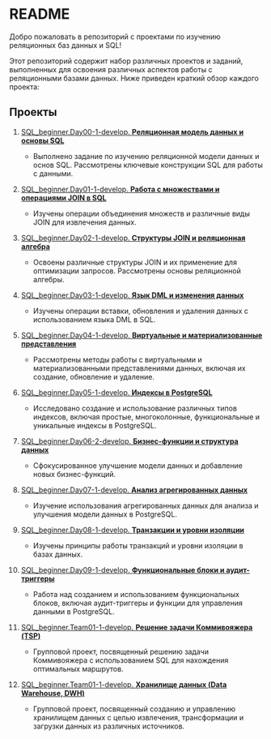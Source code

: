 # README

Добро пожаловать в репозиторий с проектами по изучению реляционных баз данных и SQL!

Этот репозиторий содержит набор различных проектов и заданий, выполненных для освоения различных аспектов работы с реляционными базами данных. Ниже приведен краткий обзор каждого проекта:

## Проекты

1. [SQL_beginner.Day00-1-develop. **Реляционная модель данных и основы SQL**](https://github.com/IvanVito/SQL/tree/main/SQL_beginner.Day00-1-develop)
   - Выполнено задание по изучению реляционной модели данных и основ SQL. Рассмотрены ключевые конструкции SQL для работы с данными.

2. [SQL_beginner.Day01-1-develop. **Работа с множествами и операциями JOIN в SQL**](https://github.com/IvanVito/SQL/tree/main/SQL_beginner.Day01-1-develop)
   - Изучены операции объединения множеств и различные виды JOIN для извлечения данных.

3. [SQL_beginner.Day02-1-develop. **Структуры JOIN и реляционная алгебра**](https://github.com/IvanVito/SQL/tree/main/SQL_beginner.Day02-1-develop)
   - Освоены различные структуры JOIN и их применение для оптимизации запросов. Рассмотрены основы реляционной алгебры.

4. [SQL_beginner.Day03-1-develop. **Язык DML и изменения данных**](https://github.com/IvanVito/SQL/tree/main/SQL_beginner.Day03-1-develop)
   - Изучены операции вставки, обновления и удаления данных с использованием языка DML в SQL.

5. [SQL_beginner.Day04-1-develop. **Виртуальные и материализованные представления**](https://github.com/IvanVito/SQL/tree/main/SQL_beginner.Day04-1-develop)
   - Рассмотрены методы работы с виртуальными и материализованными представлениями данных, включая их создание, обновление и удаление.

6. [SQL_beginner.Day05-1-develop. **Индексы в PostgreSQL**](https://github.com/IvanVito/SQL/tree/main/SQL_beginner.Day05-1-develop)
   - Исследовано создание и использование различных типов индексов, включая простые, многоколонные, функциональные и уникальные индексы в PostgreSQL.

7. [SQL_beginner.Day06-2-develop. **Бизнес-функции и структура данных**](https://github.com/IvanVito/SQL/tree/main/SQL_beginner.Day06-2-develop)
   - Сфокусированное улучшение модели данных и добавление новых бизнес-функций.

8. [SQL_beginner.Day07-1-develop. **Анализ агрегированных данных**](https://github.com/IvanVito/SQL/tree/main/SQL_beginner.Day07-1-develop)
   - Изучение использования агрегированных данных для анализа и улучшения модели данных в PostgreSQL.

9. [SQL_beginner.Day08-1-develop. **Транзакции и уровни изоляции**](https://github.com/IvanVito/SQL/tree/main/SQL_beginner.Day08-1-develop)
   - Изучены принципы работы транзакций и уровни изоляции в базах данных.

10. [SQL_beginner.Day09-1-develop. **Функциональные блоки и аудит-триггеры**](https://github.com/IvanVito/SQL/tree/main/SQL_beginner.Day09-1-develop)
    - Работа над созданием и использованием функциональных блоков, включая аудит-триггеры и функции для управления данными в PostgreSQL.

11. [SQL_beginner.Team01-1-develop. **Решение задачи Коммивояжера (TSP)**](https://github.com/IvanVito/SQL/tree/main/SQL_beginner.Team01-1-develop)
    - Групповой проект, посвященный решению задачи Коммивояжера с использованием SQL для нахождения оптимальных маршрутов.

12. [SQL_beginner.Team01-1-develop. **Хранилище данных (Data Warehouse, DWH)**](https://github.com/IvanVito/SQL/tree/main/SQL_beginner.Team01-1-develop)
    - Групповой проект, посвященный созданию и управлению хранилищем данных с целью извлечения, трансформации и загрузки данных из различных источников.
